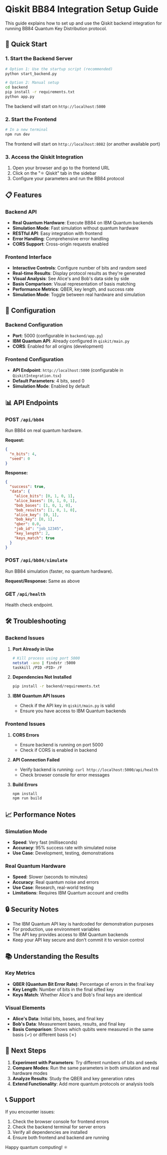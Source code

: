 # Qiskit BB84 Integration Setup Guide

This guide explains how to set up and use the Qiskit backend integration for running BB84 Quantum Key Distribution protocol.

## 🚀 Quick Start

### 1. Start the Backend Server

```bash
# Option 1: Use the startup script (recommended)
python start_backend.py

# Option 2: Manual setup
cd backend
pip install -r requirements.txt
python app.py
```

The backend will start on `http://localhost:5000`

### 2. Start the Frontend

```bash
# In a new terminal
npm run dev
```

The frontend will start on `http://localhost:8082` (or another available port)

### 3. Access the Qiskit Integration

1. Open your browser and go to the frontend URL
2. Click on the "⚛️ Qiskit" tab in the sidebar
3. Configure your parameters and run the BB84 protocol

## 📋 Features

### Backend API
- **Real Quantum Hardware**: Execute BB84 on IBM Quantum backends
- **Simulation Mode**: Fast simulation without quantum hardware
- **RESTful API**: Easy integration with frontend
- **Error Handling**: Comprehensive error handling
- **CORS Support**: Cross-origin requests enabled

### Frontend Interface
- **Interactive Controls**: Configure number of bits and random seed
- **Real-time Results**: Display protocol results as they're generated
- **Visual Analysis**: See Alice's and Bob's data side by side
- **Basis Comparison**: Visual representation of basis matching
- **Performance Metrics**: QBER, key length, and success rate
- **Simulation Mode**: Toggle between real hardware and simulation

## 🔧 Configuration

### Backend Configuration
- **Port**: 5000 (configurable in `backend/app.py`)
- **IBM Quantum API**: Already configured in `qiskit/main.py`
- **CORS**: Enabled for all origins (development)

### Frontend Configuration
- **API Endpoint**: `http://localhost:5000` (configurable in `QiskitIntegration.tsx`)
- **Default Parameters**: 4 bits, seed 0
- **Simulation Mode**: Enabled by default

## 📊 API Endpoints

### POST `/api/bb84`
Run BB84 on real quantum hardware.

**Request:**
```json
{
  "n_bits": 4,
  "seed": 0
}
```

**Response:**
```json
{
  "success": true,
  "data": {
    "alice_bits": [0, 1, 0, 1],
    "alice_bases": [0, 1, 0, 1],
    "bob_bases": [1, 0, 1, 0],
    "bob_results": [1, 0, 1, 0],
    "alice_key": [0, 1],
    "bob_key": [0, 1],
    "qber": 0.0,
    "job_id": "job_12345",
    "key_length": 2,
    "keys_match": true
  }
}
```

### POST `/api/bb84/simulate`
Run BB84 simulation (faster, no quantum hardware).

**Request/Response:** Same as above

### GET `/api/health`
Health check endpoint.

## 🛠️ Troubleshooting

### Backend Issues

1. **Port Already in Use**
   ```bash
   # Kill process using port 5000
   netstat -ano | findstr :5000
   taskkill /PID <PID> /F
   ```

2. **Dependencies Not Installed**
   ```bash
   pip install -r backend/requirements.txt
   ```

3. **IBM Quantum API Issues**
   - Check if the API key in `qiskit/main.py` is valid
   - Ensure you have access to IBM Quantum backends

### Frontend Issues

1. **CORS Errors**
   - Ensure backend is running on port 5000
   - Check if CORS is enabled in backend

2. **API Connection Failed**
   - Verify backend is running: `curl http://localhost:5000/api/health`
   - Check browser console for error messages

3. **Build Errors**
   ```bash
   npm install
   npm run build
   ```

## 📈 Performance Notes

### Simulation Mode
- **Speed**: Very fast (milliseconds)
- **Accuracy**: 95% success rate with simulated noise
- **Use Case**: Development, testing, demonstrations

### Real Quantum Hardware
- **Speed**: Slower (seconds to minutes)
- **Accuracy**: Real quantum noise and errors
- **Use Case**: Research, real-world testing
- **Limitations**: Requires IBM Quantum account and credits

## 🔒 Security Notes

- The IBM Quantum API key is hardcoded for demonstration purposes
- For production, use environment variables
- The API key provides access to IBM Quantum backends
- Keep your API key secure and don't commit it to version control

## 📚 Understanding the Results

### Key Metrics
- **QBER (Quantum Bit Error Rate)**: Percentage of errors in the final key
- **Key Length**: Number of bits in the final sifted key
- **Keys Match**: Whether Alice's and Bob's final keys are identical

### Visual Elements
- **Alice's Data**: Initial bits, bases, and final key
- **Bob's Data**: Measurement bases, results, and final key
- **Basis Comparison**: Shows which qubits were measured in the same basis (✓) or different basis (✗)

## 🚀 Next Steps

1. **Experiment with Parameters**: Try different numbers of bits and seeds
2. **Compare Modes**: Run the same parameters in both simulation and real hardware modes
3. **Analyze Results**: Study the QBER and key generation rates
4. **Extend Functionality**: Add more quantum protocols or analysis tools

## 📞 Support

If you encounter issues:
1. Check the browser console for frontend errors
2. Check the backend terminal for server errors
3. Verify all dependencies are installed
4. Ensure both frontend and backend are running

Happy quantum computing! ⚛️
